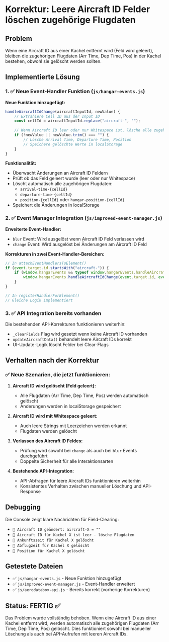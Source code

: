 # Korrektur: Leere Aircraft ID Felder löschen zugehörige Flugdaten

## Problem
Wenn eine Aircraft ID aus einer Kachel entfernt wird (Feld wird geleert), bleiben die zugehörigen Flugdaten (Arr Time, Dep Time, Pos) in der Kachel bestehen, obwohl sie gelöscht werden sollten.

## Implementierte Lösung

### 1. ✅ Neue Event-Handler Funktion (`js/hangar-events.js`)

**Neue Funktion hinzugefügt:**
```javascript
handleAircraftIdChange(aircraftInputId, newValue) {
    // Extrahiere Cell ID aus der Input ID
    const cellId = aircraftInputId.replace("aircraft-", "");
    
    // Wenn Aircraft ID leer oder nur Whitespace ist, lösche alle zugehörigen Flugdaten
    if (!newValue || newValue.trim() === "") {
        // Lösche Arrival Time, Departure Time, Position
        // Speichere gelöschte Werte in localStorage
    }
}
```

**Funktionalität:**
- Überwacht Änderungen an Aircraft ID Feldern
- Prüft ob das Feld geleert wurde (leer oder nur Whitespace)
- Löscht automatisch alle zugehörigen Flugdaten:
  - `arrival-time-{cellId}`
  - `departure-time-{cellId}` 
  - `position-{cellId}` oder `hangar-position-{cellId}`
- Speichert die Änderungen in localStorage

### 2. ✅ Event Manager Integration (`js/improved-event-manager.js`)

**Erweiterte Event-Handler:**
- `blur` Event: Wird ausgelöst wenn Aircraft ID Feld verlassen wird
- `change` Event: Wird ausgelöst bei Änderungen am Aircraft ID Feld

**Korrekturen in zwei Event-Handler-Bereichen:**
```javascript
// In attachEventHandlersToElement()
if (event.target.id.startsWith("aircraft-")) {
    if (window.hangarEvents && typeof window.hangarEvents.handleAircraftIdChange === "function") {
        window.hangarEvents.handleAircraftIdChange(event.target.id, event.target.value);
    }
}

// In registerHandlerForElement() 
// Gleiche Logik implementiert
```

### 3. ✅ API Integration bereits vorhanden

Die bestehenden API-Korrekturen funktionieren weiterhin:
- `_clearFields` Flag wird gesetzt wenn keine Aircraft ID vorhanden
- `updateAircraftData()` behandelt leere Aircraft IDs korrekt
- UI-Update-Logik löscht Felder bei Clear-Flags

## Verhalten nach der Korrektur

### ✅ Neue Szenarien, die jetzt funktionieren:

1. **Aircraft ID wird gelöscht (Feld geleert):**
   - Alle Flugdaten (Arr Time, Dep Time, Pos) werden automatisch gelöscht
   - Änderungen werden in localStorage gespeichert

2. **Aircraft ID wird mit Whitespace geleert:**
   - Auch leere Strings mit Leerzeichen werden erkannt
   - Flugdaten werden gelöscht

3. **Verlassen des Aircraft ID Feldes:**
   - Prüfung wird sowohl bei `change` als auch bei `blur` Events durchgeführt
   - Doppelte Sicherheit für alle Interaktionsarten

4. **Bestehende API-Integration:**
   - API-Abfragen für leere Aircraft IDs funktionieren weiterhin
   - Konsistentes Verhalten zwischen manueller Löschung und API-Response

## Debugging
Die Console zeigt klare Nachrichten für Field-Clearing:
- `🔄 Aircraft ID geändert: aircraft-X = ""`
- `🧹 Aircraft ID für Kachel X ist leer - lösche Flugdaten`
- `🧹 Ankunftszeit für Kachel X gelöscht`
- `🧹 Abflugzeit für Kachel X gelöscht`
- `🧹 Position für Kachel X gelöscht`

## Getestete Dateien
- ✅ `js/hangar-events.js` - Neue Funktion hinzugefügt
- ✅ `js/improved-event-manager.js` - Event-Handler erweitert
- ✅ `js/aerodatabox-api.js` - Bereits korrekt (vorherige Korrekturen)

## Status: FERTIG ✅

Das Problem wurde vollständig behoben. Wenn eine Aircraft ID aus einer Kachel entfernt wird, werden automatisch alle zugehörigen Flugdaten (Arr Time, Dep Time, Pos) gelöscht. Dies funktioniert sowohl bei manueller Löschung als auch bei API-Aufrufen mit leeren Aircraft IDs.

